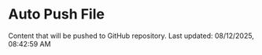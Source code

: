 # Auto Push File

Content that will be pushed to GitHub repository.
Last updated: 08/12/2025, 08:42:59 AM